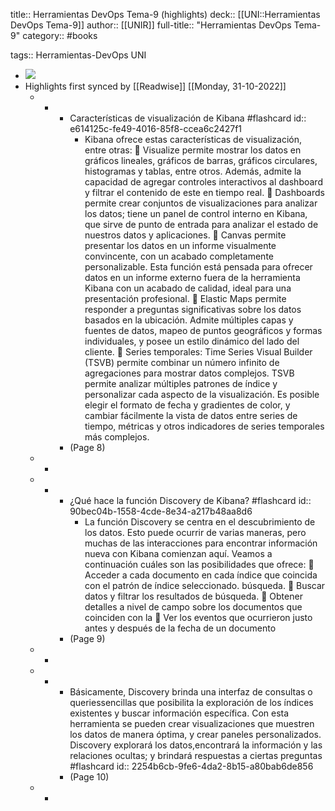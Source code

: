title:: Herramientas DevOps Tema-9 (highlights)
deck:: [[UNI::Herramientas DevOps Tema-9]]
author:: [[UNIR]]
full-title:: "Herramientas DevOps Tema-9"
category:: #books

tags:: Herramientas-DevOps UNI

- ![](https://readwise-assets.s3.amazonaws.com/media/uploaded_book_covers/profile_22942/4c629768-b944-4924-8ad9-836efdaa8440.png)
- Highlights first synced by [[Readwise]] [[Monday, 31-10-2022]]
	- -
		- Características de visualización de Kibana #flashcard
		  id:: e614125c-fe49-4016-85f8-ccea6c2427f1
			- Kibana ofrece estas características de visualización, entre otras:    Visualize  permite  mostrar  los  datos  en  gráficos  lineales,  gráficos  de  barras, gráficos circulares, histogramas y tablas, entre otros. Además, admite la capacidad de  agregar  controles  interactivos  al  dashboard  y  filtrar  el  contenido  de  este  en tiempo real.   Dashboards  permite  crear  conjuntos  de  visualizaciones  para  analizar  los  datos; tiene un panel de control interno en Kibana, que sirve de punto de entrada para analizar el estado de nuestros datos y aplicaciones.   Canvas permite presentar los datos en un informe visualmente convincente, con un  acabado  completamente  personalizable.  Esta  función  está  pensada  para ofrecer  datos  en  un  informe  externo  fuera  de  la  herramienta  Kibana  con  un acabado de calidad, ideal para una presentación profesional.   Elastic Maps permite responder a preguntas significativas sobre los datos basados en  la  ubicación.  Admite  múltiples  capas  y  fuentes  de  datos,  mapeo  de  puntos geográficos y formas individuales, y posee un estilo dinámico del lado del cliente.   Series temporales: Time Series Visual Builder (TSVB) permite combinar un número infinito  de  agregaciones  para  mostrar  datos  complejos.  TSVB  permite  analizar múltiples  patrones  de  índice  y  personalizar  cada  aspecto  de  la  visualización.  Es posible elegir el formato de fecha y gradientes de color, y cambiar fácilmente la vista  de  datos  entre  series  de  tiempo,  métricas  y  otros  indicadores  de  series temporales más complejos.
		- (Page 8)
	- -
	- -
		- ¿Qué hace la función Discovery de Kibana? #flashcard
		  id:: 90bec04b-1558-4cde-8e34-a217b48aa8d6
			- La función Discovery se centra en el descubrimiento de los datos. Esto puede ocurrir de  varias  maneras,  pero  muchas  de  las  interacciones  para  encontrar  información nueva  con  Kibana  comienzan  aquí.  Veamos  a  continuación  cuáles  son las posibilidades que ofrece:    Acceder a cada documento en cada índice que coincida con el patrón de índice seleccionado.    búsqueda.   Buscar datos y filtrar los resultados de búsqueda.   Obtener  detalles  a  nivel  de  campo  sobre  los  documentos  que  coinciden  con  la   Ver los eventos que ocurrieron justo antes y después de la fecha de un documento
		- (Page 9)
	- -
	- -
		- Básicamente,  Discovery  brinda  una  interfaz  de  consultas  o  queriessencillas  que posibilita la exploración de los índices existentes y buscar información específica. Con esta herramienta se pueden crear visualizaciones que muestren los datos de manera óptima, y crear paneles personalizados. Discovery explorará los datos,encontrará la información y las relaciones ocultas; y brindará respuestas a ciertas preguntas #flashcard
		  id:: 2254b6cb-9fe6-4da2-8b15-a80bab6de856
		- (Page 10)
	- -